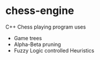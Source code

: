 # chess-engine
C++ Chess playing program uses 

- Game trees
- Alpha-Beta pruning
- Fuzzy Logic controlled Heuristics
